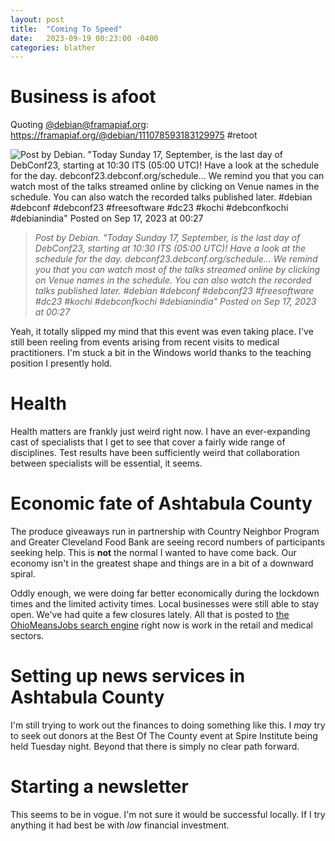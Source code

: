 ```yaml
---
layout: post
title:  "Coming To Speed"
date:   2023-09-19 00:23:00 -0400
categories: blather
---
```

# Business is afoot

Quoting [@debian@framapiaf.org](https://framapiaf.org/@debian): <https://framapiaf.org/@debian/111078593183129975> #retoot

![Post by Debian. "Today Sunday 17, September, is the last day of DebConf23, starting at 10:30 ITS (05:00 UTC)! Have a look at the schedule for the day. debconf23.debconf.org/schedule… We remind you that you can watch most of the talks streamed online by clicking on Venue names in the schedule. You can also watch the recorded talks published later. #debian #debconf #debconf23 #freesoftware #dc23 #kochi #debconfkochi #debianindia" Posted on Sep 17, 2023 at 00:27]({{site.url}}/img/debconf2023.jpg)

>*Post by Debian. "Today Sunday 17, September, is the last day of DebConf23, starting at 10:30 ITS (05:00 UTC)! Have a look at the schedule for the day. debconf23.debconf.org/schedule… We remind you that you can watch most of the talks streamed online by clicking on Venue names in the schedule. You can also watch the recorded talks published later. #debian #debconf #debconf23 #freesoftware #dc23 #kochi #debconfkochi #debianindia" Posted on Sep 17, 2023 at 00:27*

Yeah, it totally slipped my mind that this event was even taking place.  I've still been reeling from events arising from recent visits to medical practitioners.  I'm stuck a bit in the Windows world thanks to the teaching position I presently hold.

# Health

Health matters are frankly just weird right now.  I have an ever-expanding cast of specialists that I get to see that cover a fairly wide range of disciplines.  Test results have been sufficiently weird that collaboration between specialists will be essential, it seems.

# Economic fate of Ashtabula County

The produce giveaways run in partnership with Country Neighbor Program and Greater Cleveland Food Bank are seeing record numbers of participants seeking help.  This is **not** the normal I wanted to have come back.  Our economy isn't in the greatest shape and things are in a bit of a downward spiral.

Oddly enough, we were doing far better economically during the lockdown times and the limited activity times.  Local businesses were still able to stay open.  We've had quite a few closures lately.  All that is posted to [the OhioMeansJobs search engine](https://ohiomeansjobs.ohio.gov) right now is work in the retail and medical sectors.

# Setting up news services in Ashtabula County

I'm still trying to work out the finances to doing something like this.  I *may* try to seek out donors at the Best Of The County event at Spire Institute being held Tuesday night.  Beyond that there is simply no clear path forward.

# Starting a newsletter

This seems to be in vogue.  I'm not sure it would be successful locally.  If I try anything it had best be with *low* financial investment.
